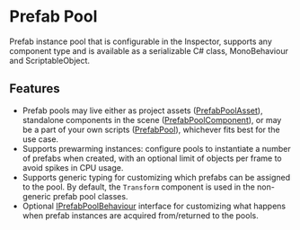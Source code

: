 # Prefab Pool
Prefab instance pool that is configurable in the Inspector, supports any component type and is available as a serializable C# class, MonoBehaviour and ScriptableObject.


## Features
- Prefab pools may live either as project assets ([PrefabPoolAsset](Runtime/PrefabPoolAsset.cs)), standalone components in the scene ([PrefabPoolComponent](Runtime/PrefabPoolComponent.cs)), or may be a part of your own scripts ([PrefabPool](Runtime/PrefabPool.cs)), whichever fits best for the use case.
- Supports prewarming instances: configure pools to instantiate a number of prefabs when created, with an optional limit of objects per frame to avoid spikes in CPU usage.
- Supports generic typing for customizing which prefabs can be assigned to the pool.
  By default, the `Transform` component is used in the non-generic prefab pool classes.
- Optional [IPrefabPoolBehaviour](Runtime/IPrefabPoolBehaviour.cs) interface for customizing what happens when prefab instances are acquired from/returned to the pools.